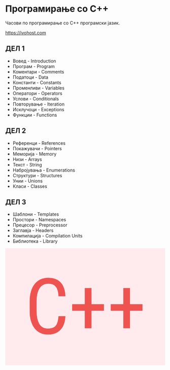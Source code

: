 # Програмирање со C++

Часови по програмирање со C++ програмски јазик.

https://ivohost.com



## ДЕЛ 1

- Вовед - Introduction 
- Програм - Program
- Коментари - Comments
- Податоци - Data
- Константи - Constants
- Променливи - Variables
- Оператори - Operators
- Услови - Conditionals
- Повторување - Iteration
- Исклучоци - Exceptions
- Функции - Functions


## ДЕЛ 2

- Референци - References
- Покажувачи - Pointers
- Меморија - Memory
- Низи - Arrays
- Текст - String
- Набројувања - Enumerations
- Структури - Structures
- Унии - Unions
- Класи - Classes


## ДЕЛ 3

- Шаблони - Templates
- Простори - Namespaces
- Прецесор - Preprocessor
- Заглавја - Headers
- Компилација - Compilation Units
- Библиотека - Library




![C++](c-plus-plus.png)

